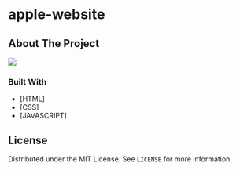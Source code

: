 # apple-website

<!-- ABOUT THE PROJECT -->

## About The Project

<img src="/images/apple-ahyoung.gif">

### Built With

- [HTML]
- [CSS]
- [JAVASCRIPT]

<!-- LICENSE -->

## License

Distributed under the MIT License. See `LICENSE` for more information.
